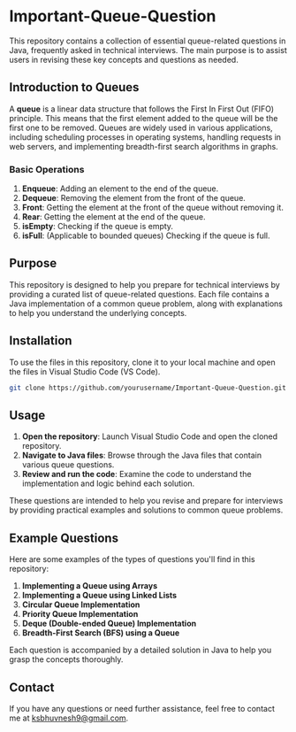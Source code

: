 # Important-Queue-Question

This repository contains a collection of essential queue-related questions in Java, frequently asked in technical interviews. The main purpose is to assist users in revising these key concepts and questions as needed.

## Introduction to Queues

A **queue** is a linear data structure that follows the First In First Out (FIFO) principle. This means that the first element added to the queue will be the first one to be removed. Queues are widely used in various applications, including scheduling processes in operating systems, handling requests in web servers, and implementing breadth-first search algorithms in graphs.

### Basic Operations

1. **Enqueue**: Adding an element to the end of the queue.
2. **Dequeue**: Removing the element from the front of the queue.
3. **Front**: Getting the element at the front of the queue without removing it.
4. **Rear**: Getting the element at the end of the queue.
5. **isEmpty**: Checking if the queue is empty.
6. **isFull**: (Applicable to bounded queues) Checking if the queue is full.

## Purpose

This repository is designed to help you prepare for technical interviews by providing a curated list of queue-related questions. Each file contains a Java implementation of a common queue problem, along with explanations to help you understand the underlying concepts.

## Installation

To use the files in this repository, clone it to your local machine and open the files in Visual Studio Code (VS Code).

```sh
git clone https://github.com/yourusername/Important-Queue-Question.git
```

## Usage

1. **Open the repository**: Launch Visual Studio Code and open the cloned repository.
2. **Navigate to Java files**: Browse through the Java files that contain various queue questions.
3. **Review and run the code**: Examine the code to understand the implementation and logic behind each solution.

These questions are intended to help you revise and prepare for interviews by providing practical examples and solutions to common queue problems.

## Example Questions

Here are some examples of the types of questions you'll find in this repository:

1. **Implementing a Queue using Arrays**
2. **Implementing a Queue using Linked Lists**
3. **Circular Queue Implementation**
4. **Priority Queue Implementation**
5. **Deque (Double-ended Queue) Implementation**
6. **Breadth-First Search (BFS) using a Queue**

Each question is accompanied by a detailed solution in Java to help you grasp the concepts thoroughly.

## Contact

If you have any questions or need further assistance, feel free to contact me at [ksbhuvnesh9@gmail.com](mailto:ksbhuvnesh9@gmail.com).
